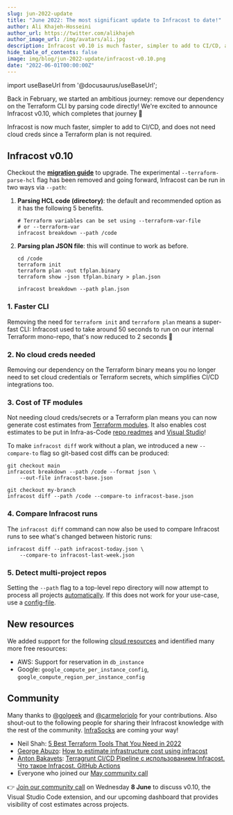 ```yaml
---
slug: jun-2022-update
title: "June 2022: The most significant update to Infracost to date!"
author: Ali Khajeh-Hosseini
author_url: https://twitter.com/alikhajeh
author_image_url: /img/avatars/ali.jpg
description: Infracost v0.10 is much faster, simpler to add to CI/CD, and does not need cloud creds since a Terraform plan is not required.
hide_table_of_contents: false
image: img/blog/jun-2022-update/infracost-v0.10.png
date: "2022-06-01T00:00:00Z"
---
```


import useBaseUrl from '@docusaurus/useBaseUrl';

Back in February, we started an ambitious journey: remove our dependency on the Terraform CLI by parsing code directly! We're excited to announce Infracost v0.10, which completes that journey 🎉

Infracost is now much faster, simpler to add to CI/CD, and does not need cloud creds since a Terraform plan is not required.

<!--truncate-->

## Infracost v0.10

Checkout the [**migration guide**](/docs/guides/v0.10_migration/#migrations-guides) to upgrade. The experimental `--terraform-parse-hcl` flag has been removed and going forward, Infracost can be run in two ways via `--path`:
1. **Parsing HCL code (directory)**: the default and recommended option as it has the following 5 benefits.
    ```shell
    # Terraform variables can be set using --terraform-var-file
    # or --terraform-var
    infracost breakdown --path /code
    ```
2. **Parsing plan JSON file**: this will continue to work as before.
    ```shell
    cd /code
    terraform init
    terraform plan -out tfplan.binary
    terraform show -json tfplan.binary > plan.json

    infracost breakdown --path plan.json
    ```

### 1. Faster CLI

Removing the need for `terraform init` and `terraform plan` means a super-fast CLI: Infracost used to take around 50 seconds to run on our internal Terraform mono-repo, that's now reduced to 2 seconds 🚀

### 2. No cloud creds needed

Removing our dependency on the Terraform binary means you no longer need to set cloud credentials or Terraform secrets, which simplifies CI/CD integrations too.

### 3. Cost of TF modules

Not needing cloud creds/secrets or a Terraform plan means you can now generate cost estimates from [Terraform modules](/docs/features/terraform_modules/). It also enables cost estimates to be put in Infra-as-Code [repo readmes](https://github.com/infracost/infracost/issues/43) and [Visual Studio](https://github.com/infracost/infracost/issues/1546)!

To make `infracost diff` work without a plan, we introduced a new `--compare-to` flag so git-based cost diffs can be produced:
```shell
git checkout main
infracost breakdown --path /code --format json \
    --out-file infracost-base.json

git checkout my-branch
infracost diff --path /code --compare-to infracost-base.json
```

### 4. Compare Infracost runs

The `infracost diff` command can now also be used to compare Infracost runs to see what's changed between historic runs:

```shell
infracost diff --path infracost-today.json \
    --compare-to infracost-last-week.json
```

### 5. Detect multi-project repos

Setting the `--path` flag to a top-level repo directory will now attempt to process all projects [automatically](/docs/guides/v0.10_migration/#5-detect-multi-project-repos). If this does not work for your use-case, use a [config-file](/docs/features/config_file/).

## New resources

We added support for the following [cloud resources](/docs/supported_resources/overview/) and identified many more free resources:

- AWS: Support for reservation in `db_instance`
- Google: `google_compute_per_instance_config`, `google_compute_region_per_instance_config`

## Community

Many thanks to [@golgeek](https://github.com/golgeek) and [@carmeloriolo](https://github.com/carmeloriolo) for your contributions. Also shout-out to the following people for sharing their Infracost knowledge with the rest of the community. [InfraSocks](https://twitter.com/AliKhajeh/status/1510310791508946945) are coming your way!
- Neil Shah: [5 Best Terraform Tools That You Need in 2022](https://faun.pub/5-best-terraform-tools-that-you-need-in-2022-a3db2334c524)
- [George Abuzo](https://www.linkedin.com/in/george-abuzo-471b663): [How to estimate infrastructure cost using infracost](https://www.youtube.com/watch?v=l0x2ItInMRY)
- [Anton Bakavets](https://www.linkedin.com/in/bakavets/): [Terragrunt CI/CD Pipeline с использованием Infracost. Что такое Infracost. GitHub Actions ](https://www.youtube.com/watch?v=NOhYAFdmh0U)
- Everyone who joined our [May community call](https://www.youtube.com/watch?v=iZgavKe9aZU)

👉 [Join our community call](https://github.com/infracost/infracost/issues/1649) on Wednesday **8 June** to discuss v0.10, the Visual Studio Code extension, and our upcoming dashboard that provides visibility of cost estimates across projects.
